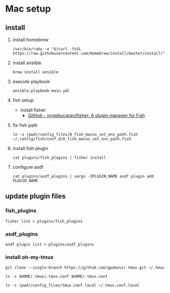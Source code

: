 # Mac setup

## install

1. install homebrew

   ```
   /usr/bin/ruby -e "$(curl -fsSL https://raw.githubusercontent.com/Homebrew/install/master/install)"
   ```

1. install ansible

   ```
   brew install ansible
   ```

1. execute playbook

   ```
   ansible-playbook main.yml
   ```

1. fish setup

   - install fisher
     - [GitHub - jorgebucaran/fisher: A plugin manager for Fish](https://github.com/jorgebucaran/fisher)

1. fix fish path

   ```
   ln -s (pwd)/config_files/0_fish_macos_set_env_path.fish ~/.config/fish/conf.d/0_fish_macos_set_env_path.fish
   ```

1. install fish plugin

   ```
   cat plugins/fish_plugins | fisher install
   ```

1. configure asdf

   ```
   cat plugins/asdf_plugins | xargs -IPLUGIN_NAME asdf plugin add PLUGIN_NAME
   ```

## update plugin files

### fish_plugins

```shell
fisher list > plugins/fish_plugins
```

### asdf_plugins

```shell
asdf plugin list > plugins/asdf_plugins
```

### install oh-my-tmux

```shell
git clone --single-branch https://github.com/gpakosz/.tmux.git ~/.tmux
```

```shell
ln -s $HOME/.tmux/.tmux.conf $HOME/.tmux.conf
```

```shell
ln -s (pwd)/config_files/tmux.conf.local ~/.tmux.conf.local
```
